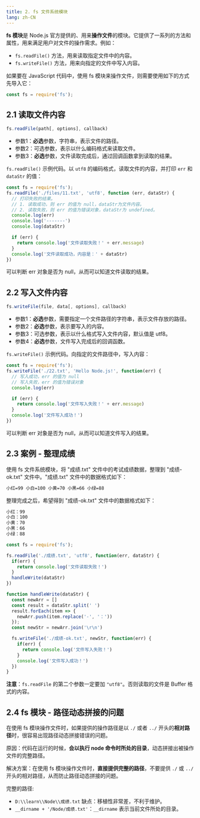```yaml
---
title: 2. fs 文件系统模块
lang: zh-CN
---
```


**fs 模块**是 Node.js 官方提供的、用来**操作文件**的模块。它提供了一系列的方法和属性，用来满足用户对文件的操作需求。例如：

- `fs.readFile()` 方法，用来读取指定文件中的内容。
- `fs.writeFile()` 方法，用来向指定的文件中写入内容。

如果要在 JavaScript 代码中，使用 fs 模块来操作文件，则需要使用如下的方式先导入它：

```js
const fs = require('fs');
```

## 2.1 读取文件内容

```js
fs.readFile(path[, options], callback)
```

- 参数1：**必选**参数，字符串，表示文件的路径。
- 参数2：可选参数，表示以什么编码格式来读取文件。
- 参数3：**必选**参数，文件读取完成后，通过回调函数拿到读取的结果。

`fs.readFile()` 示例代码。以 `utf8` 的编码格式，读取文件的内容，并打印 `err` 和 `dataStr` 的值：

```js
const fs = require('fs');
fs.readFile('./files/11.txt', 'utf8', function (err, dataStr) {
  // 打印失败的结果。
  // 1. 读取成功，则 err 的值为 null，dataStr为文件内容。
  // 2. 读取失败，则 err 的值为错误对象，dataStr为 undefined。
  console.log(err)
  console.log('-------')
  console.log(dataStr)

  if (err) {
    return console.log('文件读取失败！' + err.message)
  }
  console.log('文件读取成功，内容是：' + dataStr)
})
```

可以判断 err 对象是否为 null，从而可以知道文件读取的结果。

## 2.2 写入文件内容

```js
fs.writeFile(file, data[, options], callback)
```

- 参数1：**必选**参数，需要指定一个文件路径的字符串，表示文件存放的路径。
- 参数2：**必选**参数，表示要写入的内容。
- 参数3：可选参数，表示以什么格式写入文件内容，默认值是 utf8。
- 参数4：**必选**参数，文件写入完成后的回调函数。

`fs.writeFile()` 示例代码。向指定的文件路径中，写入内容：

```js
const fs = require('fs');
fs.writeFile('./22.txt', 'Hello Node.js!', function(err) {
  // 写入成功，err 的值为 null
  // 写入失败，err 的值为错误对象
  console.log(err)

  if (err) {
    return console.log('文件写入失败！' + err.message)
  }
  console.log('文件写入成功！')
})
```

可以判断 err 对象是否为 null，从而可以知道文件写入的结果。

## 2.3 案例 - 整理成绩

使用 fs 文件系统模块，将 "成绩.txt" 文件中的考试成绩数据，整理到 "成绩-ok.txt" 文件中。"成绩.txt" 文件中的数据格式如下：

```txt
小红=99 小白=100 小黄=70 小黑=66 小绿=88
```

整理完成之后，希望得到  "成绩-ok.txt" 文件中的数据格式如下：

```txt
小红：99
小白：100
小黄：70
小黑：66
小绿：88
```

```js
const fs = require('fs');

fs.readFile('./成绩.txt', 'utf8', function(err, dataStr) {
  if(err) {
    return console.log('文件读取失败！')
  }
  handleWrite(dataStr)
})

function handleWrite(dataStr) {
  const newArr = []
  const result = dataStr.split(' ')
  result.forEach(item => {
    newArr.push(item.replace('-', '：'))
  });
  const newStr = newArr.join('\r\n')

  fs.writeFile('./成绩-ok.txt', newStr, function(err) {
    if(err) {
      return console.log('文件写入失败！')
    }
    console.log('文件写入成功！')
  })
}
```

**注意**：`fs.readFile` 的第二个参数一定要加 `"utf8"`。否则读取的文件是 Buffer 格式的内容。

## 2.4 fs 模块 - 路径动态拼接的问题

在使用 fs 模块操作文件时，如果提供的操作路径是以 `./` 或者 `../` 开头的**相对路径**时，很容易出现路径动态拼接错误的问题。

原因：代码在运行的时候，**会以执行 node 命令时所处的目录**，动态拼接出被操作文件的完整路径。

解决方案：在使用 fs 模块操作文件时，**直接提供完整的路径**，不要提供 `./` 或 `../` 开头的相对路径，从而防止路径动态拼接的问题。

完整的路径:

- `D:\\learn\\Node\\成绩.txt` 缺点：移植性非常差，不利于维护。
- `__dirname + '/Node/成绩.txt'`：`__dirname` 表示当前文件所处的目录。
